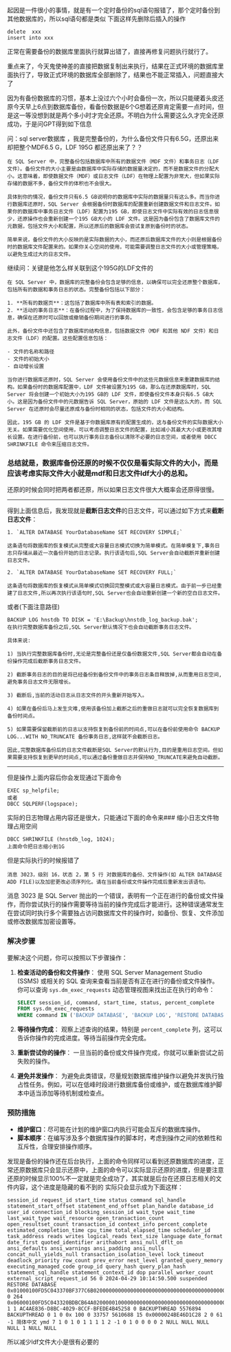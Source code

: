 起因是一件很小的事情，就是有一个定时备份的sql语句报错了，那个定时备份到其他数据库的，所以sql语句都是类似 下面这样先删除后插入的操作
```
delete  xxx
insert into xxx
```

正常在需要备份的数据库里面执行就算出错了，直接再修复问题执行就行了。

重点来了，今天鬼使神差的直接把数据复制出来执行，结果在正式环境的数据库里面执行了，导致正式环境的数据库全部删除了，结果也不能正常插入，问题直接大了

因为有备份数据库的习惯，基本上没过六个小时会备份一次，所以只能硬着头皮还原今天早上6点到数据库备份，看备份数据是6个G想着还原肯定需要一点时间，但是这一等没想到就是两个多小时才完全还原。不明白为什么需要这么久才完全还原成功，于是问GPT得到如下信息

问：sql server数据库 ，我是完整备份的，为什么备份文件只有6.5G，还原出来却把整个MDF6.5 G，LDF 195G 都还原出来了？？

```
在 SQL Server 中，完整备份包括数据库中所有的数据文件（MDF 文件）和事务日志（LDF 文件）。备份文件的大小主要是由数据库中实际存储的数据量决定的，而不是数据文件的分配大小。这意味着，即使数据文件（MDF）或日志文件（LDF）在物理上配置为非常大，但如果实际存储的数据不多，备份文件的体积也不会很大。

具体到你的情况，备份文件只有6.5 GB说明你的数据库中实际的数据量只有这么多。而当你进行数据库还原时，SQL Server 会根据备份时数据库的配置重新创建数据文件和日志文件。如果你的数据库中事务日志文件（LDF）配置为195 GB，即使日志文件中实际有效的日志信息很少，还原操作也会重新创建一个195 GB大小的 LDF 文件。这是因为备份包含了数据库文件的元数据，包括文件大小和配置，所以还原后的数据库会尝试复原到备份时的状态。

简单来说，备份文件的大小反映的是实际数据的大小，而还原后数据库文件的大小则是根据备份时的数据库文件配置来的。如果你关心空间的使用，可能需要调整日志文件的大小或管理策略，以避免生成过大的日志文件。
```

继续问：关键是他怎么样关联到这个195G的LDF文件的
```
在 SQL Server 中，数据库的完整备份会包含足够的信息，以确保可以完全还原整个数据库，包括所有的数据和事务日志的状态。完整备份包括以下部分：

1. **所有的数据页**：这包括了数据库中所有表和索引的数据。
2. **活动的事务日志**：在备份过程中，为了保持数据库的一致性，会包含足够的事务日志信息，确保在还原时可以回放或撤销备份期间进行的事务。

此外，备份文件中还包含了数据库的结构信息，包括数据文件（MDF 和其他 NDF 文件）和日志文件（LDF）的配置。这些配置信息包括：

- 文件的名称和路径
- 文件的初始大小
- 自动增长设置

当你进行数据库还原时，SQL Server 会使用备份文件中的这些元数据信息来重建数据库的结构。如果备份时的数据库配置中，LDF 文件被设置为195 GB，那么在还原数据库时，SQL Server 将会创建一个初始大小为195 GB的 LDF 文件，即使备份文件本身只有6.5 GB大小。这是因为备份文件中的元数据告诉 SQL Server，原始的 LDF 文件是这么大的，而 SQL Server 在还原时会尽量还原成与备份时相同的状态，包括文件的大小和结构。

因此，195 GB 的 LDF 文件是基于你数据库原有的配置生成的，这与备份文件的实际数据大小无关。如果需要优化空间使用，可以考虑调整日志文件的配置，比如减小其最大大小或更改其增长设置。在进行备份前，也可以执行事务日志备份以清除不必要的日志空间，或者使用 DBCC SHRINKFILE 命令来压缩日志文件。
```

### 总结就是，数据库备份还原的时候不仅仅是看实际文件的大小，而是应该考虑实际文件大小就是mdf和日志文件ldf大小的总和。
还原的时候会同时把两者都还原，所以如果日志文件很大大概率会还原得很慢。

***
得到上面信息后，我发现就是**截断日志文件**的日志文件，可以通过如下方式来**截断日志文件**：
```
1. `ALTER DATABASE YourDatabaseName SET RECOVERY SIMPLE;`

这条语句将数据库的恢复模式从完整或大容量日志模式切换为简单模式。在简单模复下,事务日志只存储从最近一次备份开始的日志记录。执行该语句后,SQL Server会自动截断并重新创建日志文件。

2. `ALTER DATABASE YourDatabaseName SET RECOVERY FULL;`

这条语句将数据库的恢复模式从简单模式切换回完整模式或大容量日志模式。由于前一步已经重建了日志文件,所以再次执行该语句时,SQL Server也会自动重新创建一个新的空白日志文件。
```
或者(下面注意路径)
```
BACKUP LOG hnstdb TO DISK = 'E:\Backup\hnstdb_log_backup.bak';
在执行完整数据库备份之后,SQL Server默认情况下也会自动截断事务日志文件。

具体来说:

1) 当执行完整数据库备份时,无论是完整备份还是仅备份数据文件,SQL Server都会自动在备份操作完成后截断事务日志文件。

2) 截断事务日志的目的是将已经备份到备份文件中的事务日志条目释放掉,从而重用日志空间,避免事务日志文件无限增长。

3) 截断后,当前的活动日志从日志文件的开头重新开始写入。

4) 如果在备份后马上发生灾难,使用该备份加上截断之后的重做日志就可以完全恢复数据库到备份时间点。

5) 如果需要保留截断前的日志以支持恢复到备份前的时间点,可以在备份前使用命令 BACKUP LOG...WITH NO_TRUNCATE 备份事务日志,这样就不会截断日志。

因此,完整数据库备份后的日志文件截断是SQL Server的默认行为,目的是重用日志空间。但如果需要支持恢复到更早的时间点,可以通过备份重做日志并保持NO_TRUNCATE来避免自动截断。
```

***
但是操作上面内容后你会发现通过下面命令
```
EXEC sp_helpfile;
或者
DBCC SQLPERF(logspace);
```

实际的日志物理占用内容还是很大，只能通过下面的命令来### 缩小日志文件物理占用空间
```
DBCC SHRINKFILE (hnstdb_log, 1024);
上面命令把日志缩小到1G
```
但是实际执行的时候报错了
```
消息 3023，级别 16，状态 2，第 5 行 对数据库的备份、文件操作(如 ALTER DATABASE ADD FILE)以及加密更改必须序列化。请在当前备份或文件操作完成后重新发出该语句。
```

消息 3023 是 SQL Server 抛出的一个错误，表明有一个正在进行的备份或文件操作，而你尝试执行的操作需要等待当前的操作完成后才能进行。这种错误通常发生在尝试同时执行多个需要独占访问数据库文件的操作时，如备份、恢复、文件添加或修改数据库加密设置等。

### 解决步骤
要解决这个问题，你可以按照以下步骤操作：

1. **检查活动的备份和文件操作**：
   使用 SQL Server Management Studio (SSMS) 或相关的 SQL 查询来查看当前是否有正在进行的备份或文件操作。你可以查询 `sys.dm_exec_requests` 动态管理视图来找出正在执行的命令：
   ```sql
   SELECT session_id, command, start_time, status, percent_complete
   FROM sys.dm_exec_requests
   WHERE command IN ('BACKUP DATABASE', 'BACKUP LOG', 'RESTORE DATABASE', 'RESTORE LOG', 'ALTER DATABASE');
   ```

2. **等待操作完成**：
   观察上述查询的结果，特别是 `percent_complete` 列，这可以告诉你操作的完成进度。等待当前操作完全完成。

3. **重新尝试你的操作**：
   一旦当前的备份或文件操作完成，你就可以重新尝试之前失败的操作。

4. **避免并发操作**：
   为避免此类错误，尽量规划数据库维护操作以避免并发执行独占性任务。例如，可以在低峰时段进行数据库备份或维护，或在数据库维护脚本中适当添加等待机制或检查点。

### 预防措施
- **维护窗口**：尽可能在计划的维护窗口内执行可能会互斥的数据库操作。
- **脚本顺序**：在编写涉及多个数据库操作的脚本时，考虑到操作之间的依赖性和互斥性，合理安排操作顺序。

发现是备份的操作还在后台执行，上面的命令同样可以看到还原数据库的进度，正常还原数据库只会显示还原中，上面的命令可以实际显示还原的进度，但是要注意还原的时候显示100%不一定就是完全成功了，其实就是后台在还原日志相关的文件内容，这个进度是隐藏的看不到的
实际只会显示成为下面这样：
```
session_id request_id start_time status command sql_handle statement_start_offset statement_end_offset plan_handle database_id user_id connection_id blocking_session_id wait_type wait_time last_wait_type wait_resource open_transaction_count open_resultset_count transaction_id context_info percent_complete estimated_completion_time cpu_time total_elapsed_time scheduler_id task_address reads writes logical_reads text_size language date_format date_first quoted_identifier arithabort ansi_null_dflt_on ansi_defaults ansi_warnings ansi_padding ansi_nulls concat_null_yields_null transaction_isolation_level lock_timeout deadlock_priority row_count prev_error nest_level granted_query_memory executing_managed_code group_id query_hash query_plan_hash statement_sql_handle statement_context_id dop parallel_worker_count 
external_script_request_id 56 0 2024-04-29 10:14:50.500 suspended RESTORE DATABASE 0x01000100FD5C043370BF377C6B02000000000000000000000000000000000000000000000000000000000000 0 264 0x06000100FD5C043320BDBCB64A02000001000000000000000000000000000000000000000000000000000000 1 1 AC4AE836-D8BC-4029-8CCF-BFEDE4B45258 0 BACKUPTHREAD 5576894 BACKUPTHREAD 0 1 0 0x 100 0 33757 5610688 15 0x0000024BE46D1C28 2 0 61 -1 简体中文 ymd 7 1 0 1 0 1 1 1 1 2 -1 0 1 0 0 0 0 2 NULL NULL NULL NULL 1 NULL NULL
```
所以减少ldf文件大小是很有必要的

